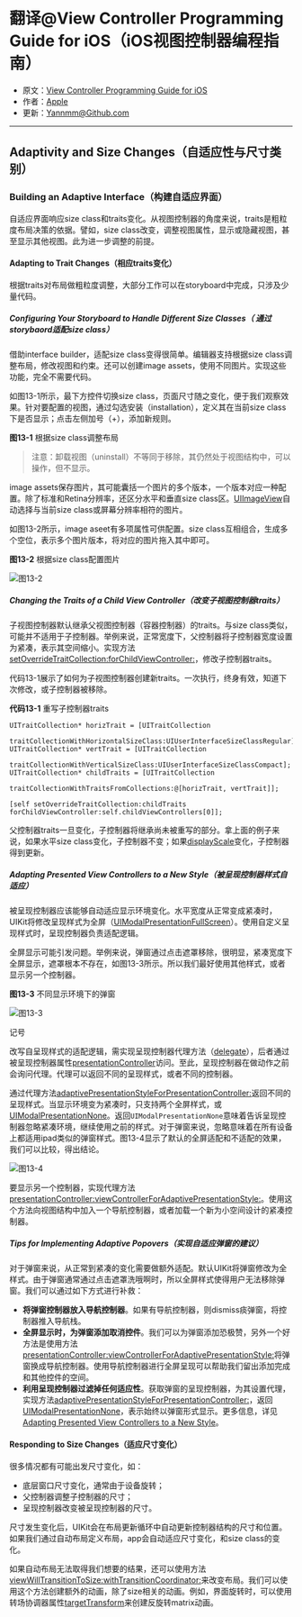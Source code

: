 # 翻译@View Controller Programming Guide for iOS（iOS视图控制器编程指南）

- 原文：[View Controller Programming Guide for iOS](https://developer.apple.com/library/content/featuredarticles/ViewControllerPGforiPhoneOS/index.html#//apple_ref/doc/uid/TP40007457-CH2-SW1)
- 作者：[Apple](https://developer.apple.com/library/content/navigation/)
- 更新：[Yannmm@Github.com](https://github.com/Yannmm/Auto-Layout-Guide-Chinese-Translation)

---


## Adaptivity and Size Changes（自适应性与尺寸类别）

### Building an Adaptive Interface（构建自适应界面）

自适应界面响应size class和traits变化。从视图控制器的角度来说，traits是粗粒度布局决策的依据。譬如，size class改变，调整视图属性，显示或隐藏视图，甚至显示其他视图。此为进一步调整的前提。

#### Adapting to Trait Changes（相应traits变化）

根据traits对布局做粗粒度调整，大部分工作可以在storyboard中完成，只涉及少量代码。

##### Configuring Your Storyboard to Handle Different Size Classes（ 通过storybaord适配size class）

借助interface builder，适配size class变得很简单。编辑器支持根据size class调整布局，修改视图和约束。还可以创建image assets，使用不同图片。实现这些功能，完全不需要代码。

如图13-1所示，最下方控件切换size class，页面尺寸随之变化，便于我们观察效果。针对要配置的视图，通过勾选安装（installation），定义其在当前size class下是否显示；点击左侧加号（+），添加新规则。

**图13-1** 根据size class调整布局

>注意：卸载视图（uninstall）不等同于移除，其仍然处于视图结构中，可以操作，但不显示。

image assets保存图片，其可能囊括一个图片的多个版本，一个版本对应一种配置。除了标准和Retina分辨率，还区分水平和垂直size class区。[UIImageView](https://developer.apple.com/documentation/uikit/uiimageview)自动选择与当前size  class或屏幕分辨率相符的图片。

如图13-2所示，image aseet有多项属性可供配置。size class互相组合，生成多个空位，表示多个图片版本，将对应的图片拖入其中即可。

**图13-2** 根据size class配置图片

![图13-2]()

##### Changing the Traits of a Child View Controller（改变子视图控制器traits）

子视图控制器默认继承父视图控制器（容器控制器）的traits。与size class类似，可能并不适用于子控制器。举例来说，正常宽度下，父控制器将子控制器宽度设置为紧凑，表示其空间缩小。实现方法[setOverrideTraitCollection:forChildViewController:](https://developer.apple.com/documentation/uikit/uiviewcontroller/1621406-setoverridetraitcollection)，修改子控制器traits。


代码13-1展示了如何为子视图控制器创建新traits。一次执行，终身有效，知道下次修改，或子控制器被移除。

**代码13-1** 重写子控制器traits

```
UITraitCollection* horizTrait = [UITraitCollection
                 traitCollectionWithHorizontalSizeClass:UIUserInterfaceSizeClassRegular];
UITraitCollection* vertTrait = [UITraitCollection
                 traitCollectionWithVerticalSizeClass:UIUserInterfaceSizeClassCompact];
UITraitCollection* childTraits = [UITraitCollection
                 traitCollectionWithTraitsFromCollections:@[horizTrait, vertTrait]];
 
[self setOverrideTraitCollection:childTraits forChildViewController:self.childViewControllers[0]];
```

父控制器traits一旦变化，子控制器将继承尚未被重写的部分。拿上面的例子来说，如果水平size class变化，子控制器不变；如果[displayScale](https://developer.apple.com/documentation/uikit/uitraitcollection/1623519-displayscale)变化，子控制器得到更新。

##### Adapting Presented View Controllers to a New Style（被呈现控制器样式自适应）

被呈现控制器应该能够自动适应显示环境变化。水平宽度从正常变成紧凑时，UIKit将修改呈现样式为全屏（[UIModalPresentationFullScreen](https://developer.apple.com/documentation/uikit/uimodalpresentationstyle/1621361-fullscreen)）。使用自定义呈现样式时，呈现控制器负责适配逻辑。

全屏显示可能引发问题。举例来说，弹窗通过点击遮罩移除，很明显，紧凑宽度下全屏显示，遮罩根本不存在，如图13-3所示。所以我们最好使用其他样式，或者显示另一个控制器。

**图13-3** 不同显示环境下的弹窗

![图13-3]()

记号

改写自呈现样式的适配逻辑，需实现呈现控制器代理方法（[delegate](https://developer.apple.com/documentation/uikit/uipresentationcontroller/1618329-delegate)），后者通过被呈现控制器属性[presentationController](https://developer.apple.com/documentation/uikit/uiviewcontroller/1621426-presentationcontroller)访问。至此，呈现控制器在做动作之前会询问代理。代理可以返回不同的呈现样式，或者不同的控制器。

通过代理方法[adaptivePresentationStyleForPresentationController:](https://developer.apple.com/documentation/uikit/uiadaptivepresentationcontrollerdelegate/1618343-adaptivepresentationstyleforpres)返回不同的呈现样式。当显示环境变为紧凑时，只支持两个全屏样式，或[UIModalPresentationNone](https://developer.apple.com/documentation/uikit/uimodalpresentationstyle/uimodalpresentationnone)。返回`UIModalPresentationNone`意味着告诉呈现控制器忽略紧凑环境，继续使用之前的样式。对于弹窗来说，忽略意味着在所有设备上都适用ipad类似的弹窗样式。图13-4显示了默认的全屏适配和不适配的效果，我们可以比较，得出结论。

![图13-4]()

要显示另一个控制器，实现代理方法[presentationController:viewControllerForAdaptivePresentationStyle:](https://developer.apple.com/documentation/uikit/uiadaptivepresentationcontrollerdelegate/1618326-presentationcontroller)。使用这个方法向视图结构中加入一个导航控制器，或者加载一个新为小空间设计的紧凑控制器。

##### Tips for Implementing Adaptive Popovers（实现自适应弹窗的建议）

对于弹窗来说，从正常到紧凑的变化需要做额外适配。默认UIKit将弹窗修改为全样式。由于弹窗通常通过点击遮罩洗哦啊时，所以全屏样式使得用户无法移除弹窗。我们可以通过如下方式进行补救：

- **将弹窗控制器放入导航控制器**。如果有导航控制器，则dismiss痰弹窗，将控制器推入导航栈。
- **全屏显示时，为弹窗添加取消控件**。我们可以为弹窗添加恐极赞，另外一个好方法是使用方法[presentationController:viewControllerForAdaptivePresentationStyle:](https://developer.apple.com/documentation/uikit/uiadaptivepresentationcontrollerdelegate/1618326-presentationcontroller)将弹窗换成导航控制器。使用导航控制器进行全屏呈现可以帮助我们留出添加完成和其他控件的空间。
- **利用呈现控制器过滤掉任何适应性**。获取弹窗的呈现控制器，为其设置代理，实现方法[adaptivePresentationStyleForPresentationController:](https://developer.apple.com/documentation/uikit/uiadaptivepresentationcontrollerdelegate/1618343-adaptivepresentationstyle)，返回[UIModalPresentationNone](https://developer.apple.com/documentation/uikit/uimodalpresentationstyle/1621386-none)，表示始终以弹窗形式显示。更多信息，详见[Adapting Presented View Controllers to a New Style](https://developer.apple.com/library/content/featuredarticles/ViewControllerPGforiPhoneOS/BuildinganAdaptiveInterface.html#//apple_ref/doc/uid/TP40007457-CH32-SW6)。

#### Responding to Size Changes（适应尺寸变化）

很多情况都有可能出发尺寸变化，如：

- 底层窗口尺寸变化，通常由于设备旋转；
- 父控制器调整子控制器的尺寸；
- 呈现控制器改变被呈现控制器的尺寸。

尺寸发生变化后，UIKit会在布局更新循环中自动更新控制器结构的尺寸和位置。如果我们通过自动布局定义布局，app会自动适应尺寸变化，和size class的变化。

如果自动布局无法取得我们想要的结果，还可以使用方法[viewWillTransitionToSize:withTransitionCoordinator:](https://developer.apple.com/documentation/uikit/uicontentcontainer/1621466-viewwilltransition)来改变布局。我们可以使用这个方法创建额外的动画，除了size相关的动画。例如，界面旋转时，可以使用转场协调器属性[targetTransform](https://developer.apple.com/documentation/uikit/uiviewcontrollertransitioncoordinatorcontext/1619289-targettransform)来创建反旋转matrix动画。




